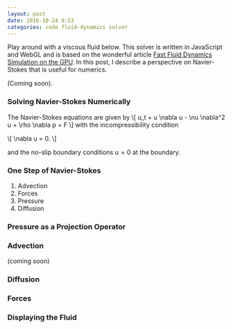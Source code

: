 ```yaml
---
layout: post
date: 2016-10-24 8:53
categories: code fluid-dynamics solver
---
```


Play around with a viscous fluid below. This solver is written in JavaScript and WebGL and is based on the wonderful article [Fast Fluid Dynamics Simulation on the GPU](http://http.developer.nvidia.com/GPUGems/gpugems_ch38.html). In this post, I describe a perspective on Navier-Stokes that is useful for numerics.

(Coming soon).

### Solving Navier-Stokes Numerically
The Navier-Stokes equations are given by
\\[
	u_t + u \nabla u - \nu \nabla^2  u + \rho \nabla p = F
\\]
with the incompressibility condition

\\[
	\nabla u = 0.
\\]

and the no-slip boundary conditions $u = 0$ at the boundary.
### One Step of Navier-Stokes

1. Advection
2. Forces
3. Pressure
4. Diffusion

### Pressure as a Projection Operator

### Advection
(coming soon)

### Diffusion

### Forces

### Displaying the Fluid 
